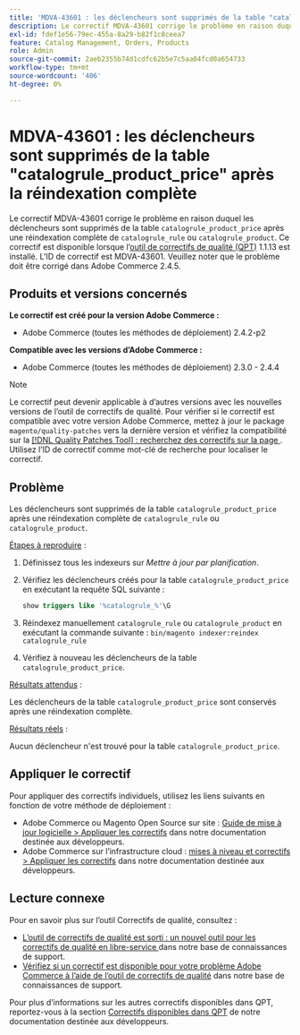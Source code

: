 ```yaml
---
title: 'MDVA-43601 : les déclencheurs sont supprimés de la table "catalogrule_product_price" après réindexation complète'
description: Le correctif MDVA-43601 corrige le problème en raison duquel les déclencheurs sont supprimés de la table "catalogrule_product_price" après une réindexation complète de "catalogrule_rule" ou "catalogrule_product". Ce correctif est disponible lorsque l’[outil de correctifs de qualité (QPT)](/help/announcements/adobe-commerce-announcements/magento-quality-patches-released-new-tool-to-self-serve-quality-patches.md) 1.1.13 est installé. L’ID de correctif est MDVA-43601. Veuillez noter que le problème doit être corrigé dans Adobe Commerce 2.4.5.
exl-id: fdef1e56-79ec-455a-8a29-b82f1c8ceea7
feature: Catalog Management, Orders, Products
role: Admin
source-git-commit: 2aeb2355b74d1cdfc62b5e7c5aa04fcd0a654733
workflow-type: tm+mt
source-wordcount: '406'
ht-degree: 0%

---
```


# MDVA-43601 : les déclencheurs sont supprimés de la table &quot;catalogrule_product_price&quot; après la réindexation complète

Le correctif MDVA-43601 corrige le problème en raison duquel les déclencheurs sont supprimés de la table `catalogrule_product_price` après une réindexation complète de `catalogrule_rule` ou `catalogrule_product`. Ce correctif est disponible lorsque l’[outil de correctifs de qualité (QPT)](/help/announcements/adobe-commerce-announcements/magento-quality-patches-released-new-tool-to-self-serve-quality-patches.md) 1.1.13 est installé. L’ID de correctif est MDVA-43601. Veuillez noter que le problème doit être corrigé dans Adobe Commerce 2.4.5.

## Produits et versions concernés

**Le correctif est créé pour la version Adobe Commerce :**

* Adobe Commerce (toutes les méthodes de déploiement) 2.4.2-p2

**Compatible avec les versions d’Adobe Commerce :**

* Adobe Commerce (toutes les méthodes de déploiement) 2.3.0 - 2.4.4

>[!NOTE]
>
>Le correctif peut devenir applicable à d’autres versions avec les nouvelles versions de l’outil de correctifs de qualité. Pour vérifier si le correctif est compatible avec votre version Adobe Commerce, mettez à jour le package `magento/quality-patches` vers la dernière version et vérifiez la compatibilité sur la [[!DNL Quality Patches Tool] : recherchez des correctifs sur la page ](https://experienceleague.adobe.com/tools/commerce-quality-patches/index.html?lang=fr). Utilisez l’ID de correctif comme mot-clé de recherche pour localiser le correctif.

## Problème

Les déclencheurs sont supprimés de la table `catalogrule_product_price` après une réindexation complète de `catalogrule_rule` ou `catalogrule_product`.

<u>Étapes à reproduire</u> :

1. Définissez tous les indexeurs sur *Mettre à jour par planification*.
1. Vérifiez les déclencheurs créés pour la table `catalogrule_product_price` en exécutant la requête SQL suivante :

   ```sql
   show triggers like '%catalogrule_%'\G
   ```

1. Réindexez manuellement `catalogrule_rule` ou `catalogrule_product` en exécutant la commande suivante : `bin/magento indexer:reindex catalogrule_rule`
1. Vérifiez à nouveau les déclencheurs de la table `catalogrule_product_price`.

<u>Résultats attendus</u> :

Les déclencheurs de la table `catalogrule_product_price` sont conservés après une réindexation complète.

<u>Résultats réels</u> :

Aucun déclencheur n&#39;est trouvé pour la table `catalogrule_product_price`.

## Appliquer le correctif

Pour appliquer des correctifs individuels, utilisez les liens suivants en fonction de votre méthode de déploiement :

* Adobe Commerce ou Magento Open Source sur site : [Guide de mise à jour logicielle > Appliquer les correctifs](https://experienceleague.adobe.com/fr/docs/commerce-operations/tools/quality-patches-tool/usage) dans notre documentation destinée aux développeurs.
* Adobe Commerce sur l’infrastructure cloud : [mises à niveau et correctifs > Appliquer les correctifs](https://experienceleague.adobe.com/fr/docs/commerce-cloud-service/user-guide/develop/upgrade/apply-patches) dans notre documentation destinée aux développeurs.

## Lecture connexe

Pour en savoir plus sur l’outil Correctifs de qualité, consultez :

* [ L’outil de correctifs de qualité est sorti : un nouvel outil pour les correctifs de qualité en libre-service ](/help/announcements/adobe-commerce-announcements/magento-quality-patches-released-new-tool-to-self-serve-quality-patches.md) dans notre base de connaissances de support.
* [Vérifiez si un correctif est disponible pour votre problème Adobe Commerce à l’aide de l’outil de correctifs de qualité](/help/support-tools/patches-available-in-qpt-tool/check-patch-for-magento-issue-with-magento-quality-patches.md) dans notre base de connaissances de support.

Pour plus d’informations sur les autres correctifs disponibles dans QPT, reportez-vous à la section [Correctifs disponibles dans QPT](https://experienceleague.adobe.com/tools/commerce-quality-patches/index.html?lang=fr) de notre documentation destinée aux développeurs.
